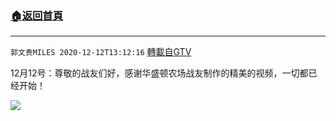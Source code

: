 ﻿###  [:house:返回首頁](https://github.com/ourhimalayas/txt)
---

`郭文贵MILES 2020-12-12T13:12:16` [轉載自GTV](https://gtv.org/web/#/UserInfo/5e596957357cc612d35a8044)

 12月12号：尊敬的战友们好，感谢华盛顿农场战友制作的精美的视频，一切都已经开始！

[![](https://filegroup.gtv.org/cdn-cgi/image/width=600/https://filegroup.gtv.org/group5/web/20201212/13/12/0/cd36e9055dda4cd10f5ccf54bb5df277.jpg)](https://filegroup.gtv.org/group5/web/20201212/13/12/0/876d3b019753f2b0f52e7336f8af1d48.mp4)